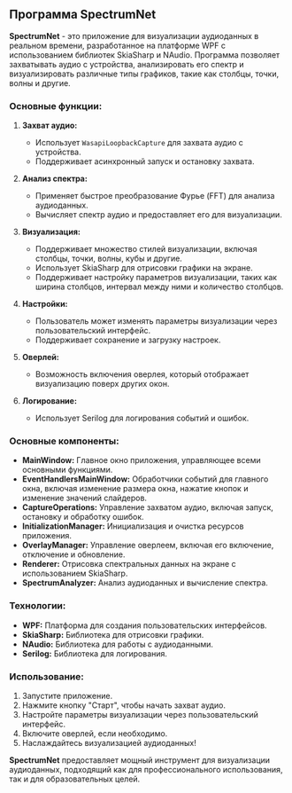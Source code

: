 ## Программа SpectrumNet

**SpectrumNet** - это приложение для визуализации аудиоданных в реальном времени, разработанное на платформе WPF с использованием библиотек SkiaSharp и NAudio. Программа позволяет захватывать аудио с устройства, анализировать его спектр и визуализировать различные типы графиков, такие как столбцы, точки, волны и другие.

### Основные функции:

1. **Захват аудио:**
   - Использует `WasapiLoopbackCapture` для захвата аудио с устройства.
   - Поддерживает асинхронный запуск и остановку захвата.

2. **Анализ спектра:**
   - Применяет быстрое преобразование Фурье (FFT) для анализа аудиоданных.
   - Вычисляет спектр аудио и предоставляет его для визуализации.

3. **Визуализация:**
   - Поддерживает множество стилей визуализации, включая столбцы, точки, волны, кубы и другие.
   - Использует SkiaSharp для отрисовки графики на экране.
   - Поддерживает настройку параметров визуализации, таких как ширина столбцов, интервал между ними и количество столбцов.

4. **Настройки:**
   - Пользователь может изменять параметры визуализации через пользовательский интерфейс.
   - Поддерживает сохранение и загрузку настроек.

5. **Оверлей:**
   - Возможность включения оверлея, который отображает визуализацию поверх других окон.

6. **Логирование:**
   - Использует Serilog для логирования событий и ошибок.

### Основные компоненты:

- **MainWindow:** Главное окно приложения, управляющее всеми основными функциями.
- **EventHandlersMainWindow:** Обработчики событий для главного окна, включая изменение размера окна, нажатие кнопок и изменение значений слайдеров.
- **CaptureOperations:** Управление захватом аудио, включая запуск, остановку и обработку ошибок.
- **InitializationManager:** Инициализация и очистка ресурсов приложения.
- **OverlayManager:** Управление оверлеем, включая его включение, отключение и обновление.
- **Renderer:** Отрисовка спектральных данных на экране с использованием SkiaSharp.
- **SpectrumAnalyzer:** Анализ аудиоданных и вычисление спектра.

### Технологии:

- **WPF:** Платформа для создания пользовательских интерфейсов.
- **SkiaSharp:** Библиотека для отрисовки графики.
- **NAudio:** Библиотека для работы с аудиоданными.
- **Serilog:** Библиотека для логирования.

### Использование:

1. Запустите приложение.
2. Нажмите кнопку "Старт", чтобы начать захват аудио.
3. Настройте параметры визуализации через пользовательский интерфейс.
4. Включите оверлей, если необходимо.
5. Наслаждайтесь визуализацией аудиоданных!

**SpectrumNet** предоставляет мощный инструмент для визуализации аудиоданных, подходящий как для профессионального использования, так и для образовательных целей.
